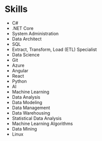 # Skills

- C#
- .NET Core
- System Administration
- Data Architect
- SQL
- Extract, Transform, Load (ETL) Specialist
- Data Science
- Git
- Azure
- Angular
- React
- Python
- AI
- Machine Learning
- Data Analysis
- Data Modeling
- Data Management
- Data Warehousing
- Statistical Data Analysis
- Machine Learning Algorithms
- Data Mining
- Linux
